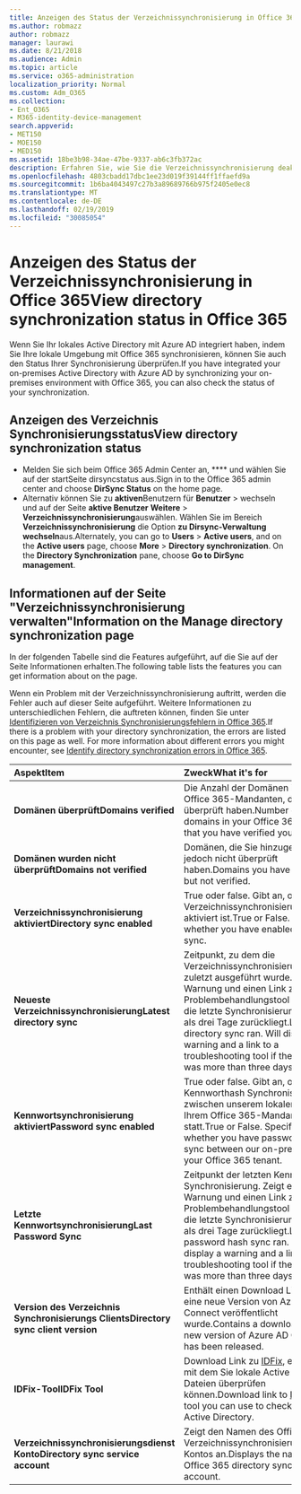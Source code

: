 ```yaml
---
title: Anzeigen des Status der Verzeichnissynchronisierung in Office 365
ms.author: robmazz
author: robmazz
manager: laurawi
ms.date: 8/21/2018
ms.audience: Admin
ms.topic: article
ms.service: o365-administration
localization_priority: Normal
ms.custom: Adm_O365
ms.collection:
- Ent_O365
- M365-identity-device-management
search.appverid:
- MET150
- MOE150
- MED150
ms.assetid: 18be3b98-34ae-47be-9337-ab6c3fb372ac
description: Erfahren Sie, wie Sie die Verzeichnissynchronisierung deaktivieren. Sie können den Status auch anzeigen.
ms.openlocfilehash: 4803cbadd17dbc1ee23d019f39144ff1ffaefd9a
ms.sourcegitcommit: 1b6ba4043497c27b3a89689766b975f2405e0ec8
ms.translationtype: MT
ms.contentlocale: de-DE
ms.lasthandoff: 02/19/2019
ms.locfileid: "30085054"
---
```

# <a name="view-directory-synchronization-status-in-office-365"></a><span data-ttu-id="f5678-104">Anzeigen des Status der Verzeichnissynchronisierung in Office 365</span><span class="sxs-lookup"><span data-stu-id="f5678-104">View directory synchronization status in Office 365</span></span>
<span data-ttu-id="f5678-105">Wenn Sie Ihr lokales Active Directory mit Azure AD integriert haben, indem Sie Ihre lokale Umgebung mit Office 365 synchronisieren, können Sie auch den Status Ihrer Synchronisierung überprüfen.</span><span class="sxs-lookup"><span data-stu-id="f5678-105">If you have integrated your on-premises Active Directory with Azure AD by synchronizing your on-premises environment with Office 365, you can also check the status of your synchronization.</span></span>
  
## <a name="view-directory-synchronization-status"></a><span data-ttu-id="f5678-106">Anzeigen des Verzeichnis Synchronisierungsstatus</span><span class="sxs-lookup"><span data-stu-id="f5678-106">View directory synchronization status</span></span>
- <span data-ttu-id="f5678-107">Melden Sie sich beim Office 365 Admin Center an, \*\*\*\* und wählen Sie auf der startSeite dirsyncstatus aus.</span><span class="sxs-lookup"><span data-stu-id="f5678-107">Sign in to the Office 365 admin center and choose **DirSync Status** on the home page.</span></span> 
- <span data-ttu-id="f5678-p102">Alternativ können Sie zu **aktiven**Benutzern für **Benutzer** \> wechseln und auf der Seite **aktive Benutzer** **Weitere** \> **Verzeichnissynchronisierung**auswählen. Wählen Sie im Bereich **Verzeichnissynchronisierung** die Option **zu Dirsync-Verwaltung wechseln**aus.</span><span class="sxs-lookup"><span data-stu-id="f5678-p102">Alternately, you can go to **Users** \> **Active users**, and on the **Active users** page, choose **More** \> **Directory synchronization**. On the **Directory Synchronization** pane, choose **Go to DirSync management**.</span></span>
    
## <a name="information-on-the-manage-directory-synchronization-page"></a><span data-ttu-id="f5678-110">Informationen auf der Seite "Verzeichnissynchronisierung verwalten"</span><span class="sxs-lookup"><span data-stu-id="f5678-110">Information on the Manage directory synchronization page</span></span>

<span data-ttu-id="f5678-111">In der folgenden Tabelle sind die Features aufgeführt, auf die Sie auf der Seite Informationen erhalten.</span><span class="sxs-lookup"><span data-stu-id="f5678-111">The following table lists the features you can get information about on the page.</span></span>
  
<span data-ttu-id="f5678-p103">Wenn ein Problem mit der Verzeichnissynchronisierung auftritt, werden die Fehler auch auf dieser Seite aufgeführt. Weitere Informationen zu unterschiedlichen Fehlern, die auftreten können, finden Sie unter [Identifizieren von Verzeichnis Synchronisierungsfehlern in Office 365](identify-directory-synchronization-errors.md).</span><span class="sxs-lookup"><span data-stu-id="f5678-p103">If there is a problem with your directory synchronization, the errors are listed on this page as well. For more information about different errors you might encounter, see [Identify directory synchronization errors in Office 365](identify-directory-synchronization-errors.md).</span></span>
  
|<span data-ttu-id="f5678-114">**Aspekt**</span><span class="sxs-lookup"><span data-stu-id="f5678-114">**Item**</span></span>|<span data-ttu-id="f5678-115">**Zweck**</span><span class="sxs-lookup"><span data-stu-id="f5678-115">**What it's for**</span></span>|
|:-----|:-----|
|<span data-ttu-id="f5678-116">**Domänen überprüft**</span><span class="sxs-lookup"><span data-stu-id="f5678-116">**Domains verified**</span></span> | <span data-ttu-id="f5678-117">Die Anzahl der Domänen in Ihrem Office 365-Mandanten, die Sie überprüft haben.</span><span class="sxs-lookup"><span data-stu-id="f5678-117">Number of domains in your Office 365 tenant that you have verified you own.</span></span> |
|<span data-ttu-id="f5678-118">**Domänen wurden nicht überprüft**</span><span class="sxs-lookup"><span data-stu-id="f5678-118">**Domains not verified**</span></span> | <span data-ttu-id="f5678-119">Domänen, die Sie hinzugefügt, jedoch nicht überprüft haben.</span><span class="sxs-lookup"><span data-stu-id="f5678-119">Domains you have added, but not verified.</span></span> |
|<span data-ttu-id="f5678-120">**Verzeichnissynchronisierung aktiviert**</span><span class="sxs-lookup"><span data-stu-id="f5678-120">**Directory sync enabled**</span></span> |<span data-ttu-id="f5678-p104">True oder false. Gibt an, ob die Verzeichnissynchronisierung aktiviert ist.</span><span class="sxs-lookup"><span data-stu-id="f5678-p104">True or False. Specifies whether you have enabled directory sync.</span></span> |
|<span data-ttu-id="f5678-123">**Neueste Verzeichnissynchronisierung**</span><span class="sxs-lookup"><span data-stu-id="f5678-123">**Latest directory sync**</span></span> | <span data-ttu-id="f5678-p105">Zeitpunkt, zu dem die Verzeichnissynchronisierung zuletzt ausgeführt wurde. Zeigt eine Warnung und einen Link zu einem Problembehandlungstool an, wenn die letzte Synchronisierung mehr als drei Tage zurückliegt.</span><span class="sxs-lookup"><span data-stu-id="f5678-p105">Last time directory sync ran. Will display a warning and a link to a troubleshooting tool if the last sync was more than three days ago.</span></span> |
|<span data-ttu-id="f5678-126">**Kennwortsynchronisierung aktiviert**</span><span class="sxs-lookup"><span data-stu-id="f5678-126">**Password sync enabled**</span></span> | <span data-ttu-id="f5678-p106">True oder false. Gibt an, ob eine Kennworthash Synchronisierung zwischen unserem lokalen und Ihrem Office 365-Mandanten statt.</span><span class="sxs-lookup"><span data-stu-id="f5678-p106">True or False. Specifies whether you have password hash sync between our on-premises and your Office 365 tenant.</span></span> |
|<span data-ttu-id="f5678-129">**Letzte Kennwortsynchronisierung**</span><span class="sxs-lookup"><span data-stu-id="f5678-129">**Last Password Sync**</span></span> | <span data-ttu-id="f5678-p107">Zeitpunkt der letzten Kennworthash Synchronisierung. Zeigt eine Warnung und einen Link zu einem Problembehandlungstool an, wenn die letzte Synchronisierung mehr als drei Tage zurückliegt.</span><span class="sxs-lookup"><span data-stu-id="f5678-p107">Last time password hash sync ran. Will display a warning and a link to a troubleshooting tool if the last sync was more than three days ago.</span></span> |
|<span data-ttu-id="f5678-132">**Version des Verzeichnis Synchronisierungs Clients**</span><span class="sxs-lookup"><span data-stu-id="f5678-132">**Directory sync client version**</span></span> | <span data-ttu-id="f5678-133">Enthält einen Download Link, wenn eine neue Version von Azure AD Connect veröffentlicht wurde.</span><span class="sxs-lookup"><span data-stu-id="f5678-133">Contains a download link if a new version of Azure AD Connect has been released.</span></span> |
|<span data-ttu-id="f5678-134">**IDFix-Tool**</span><span class="sxs-lookup"><span data-stu-id="f5678-134">**IDFix Tool**</span></span> | <span data-ttu-id="f5678-135">Download Link zu [IDFix](install-and-run-idfix.md), ein Tool, mit dem Sie lokale Active Directory-Dateien überprüfen können.</span><span class="sxs-lookup"><span data-stu-id="f5678-135">Download link to [IDFix](install-and-run-idfix.md), a tool you can use to check you local Active Directory.</span></span> |
|<span data-ttu-id="f5678-136">**Verzeichnissynchronisierungsdienst Konto**</span><span class="sxs-lookup"><span data-stu-id="f5678-136">**Directory sync service account**</span></span> | <span data-ttu-id="f5678-137">Zeigt den Namen des Office 365-Verzeichnissynchronisierungsdienst Kontos an.</span><span class="sxs-lookup"><span data-stu-id="f5678-137">Displays the name of you Office 365 directory sync service account.</span></span> |